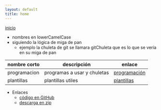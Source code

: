 ```yaml
---
layout: default
title: home
--- 
```

[inicio](index.html) 

* nombres en lowerCamelCase
* siguiendo la lógica de miga de pan 
    - ejemplo la chuleta de git se llamara gitChuleta que es lo que se vería en su miga de pan

| nombre corto   | descripción        |   enlace           |  
| ---------------| ------------------ | -------------------|  
| programacion   | programas a usar y chuletas | [programación](programacion.html)| 
| plantillas  |   plantillas utiles    | [plantillas](plantillas.html)|  
 


* Enlaces
    - [código en GitHub](https://github.com/javieriranzo3/plantillajekyll)
    - [descarga en zip](https://github.com/javieriranzo3/plantillajekyll/archive/gh-pages.zip)
